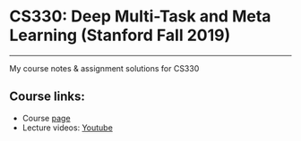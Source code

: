 # CS330: Deep Multi-Task and Meta Learning (Stanford Fall 2019)
-----

My course notes & assignment solutions for CS330


## Course links:
- Course [page](https://cs330.stanford.edu/)
- Lecture videos: [Youtube](https://www.youtube.com/watch?v=0rZtSwNOTQo&list=PLoROMvodv4rMC6zfYmnD7UG3LVvwaITY5)